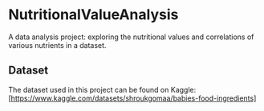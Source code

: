 # NutritionalValueAnalysis
A  data analysis project: exploring the nutritional values and correlations of various nutrients in a dataset.
## Dataset
The dataset used in this project can be found on Kaggle: [https://www.kaggle.com/datasets/shroukgomaa/babies-food-ingredients]
